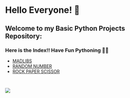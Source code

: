 
# Hello Everyone! 👋
## Welcome to my Basic Python Projects Repository:
### Here is the Index!! Have Fun Pythoning 🐍🐍
- <a href="">MADLIBS</a> 
- <a href="">RANDOM NUMBER</a> 
- <a href="">ROCK PAPER SCISSOR</a>  
<br />

![](https://komarev.com/ghpvc/?username=shecoderfinally&color=a17ac8)






